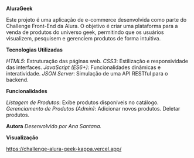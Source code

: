 **AluraGeek**

Este projeto é uma aplicação de e-commerce desenvolvida como parte do Challenge Front-End da Alura. O objetivo é criar uma plataforma para a venda de produtos do universo geek, permitindo que os usuários visualizem, pesquisem e gerenciem produtos de forma intuitiva.

**Tecnologias Utilizadas**

*HTML5*: Estruturação das páginas web.
*CSS3*: Estilização e responsividade das interfaces.
*JavaScript (ES6+)*: Funcionalidades dinâmicas e interatividade.
*JSON Server*: Simulação de uma API RESTful para o backend.

**Funcionalidades**

*Listagem de Produtos*: Exibe produtos disponíveis no catálogo.
*Gerenciamento de Produtos (Admin)*:
  Adicionar novos produtos.
  Deletar produtos.

**Autora**
*Desenvolvido por Ana Santana.*

**Visualização**

https://challenge-alura-geek-kappa.vercel.app/
